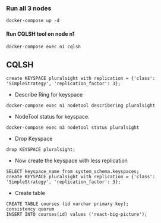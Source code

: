 ### Run all 3 nodes
```
docker-compose up -d
```

#### Run CQLSH tool on node n1

```
docker-compose exec n1 cqlsh
```

## CQLSH

```
create KEYSPACE pluralsight with replication = {'class': 'SimpleStrategy', 'replication_factor': 3};
```

- Describe Ring for keyspace

```
docker-compose exec n1 nodetool describering pluralsight
```

- NodeTool status for keyspace.

```
docker-compose exec n3 nodetool status pluralsight
```

- Drop Keyspace

```
drop KEYSPACE pluralsight;
```

- Now create the keyspace with less replication

```
SELECT keyspace_name from system_schema.keyspaces;
create KEYSPACE pluralsight with replication = {'class': 'SimpleStrategy', 'replication_factor': 3};
```

- Create table

```
CREATE TABLE courses (id varchar primary key);
consistency quorum
INSERT INTO courses(id) values ('react-big-picture');
```